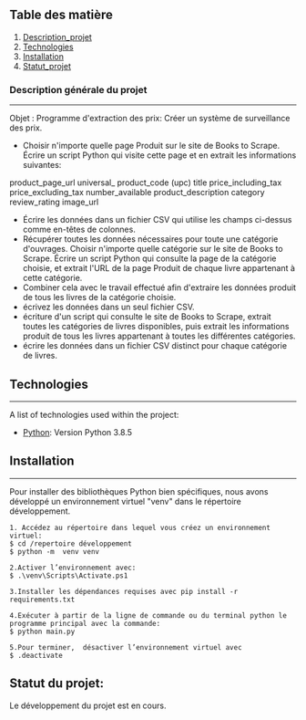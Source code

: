 ## Table des matière
1. [Description_projet](#Description_projet)
2. [Technologies](#technologies)
3. [Installation](#installation)
4. [Statut_projet](#Statut_projet)

### Description générale du projet
***
Objet : Programme d'extraction des prix: Créer un système de surveillance des prix. 

- Choisir n'importe quelle page Produit sur le site de Books to Scrape. Écrire un script Python qui visite cette page et en extrait les informations suivantes:

product_page_url
universal_ product_code (upc)
title
price_including_tax
price_excluding_tax
number_available
product_description
category
review_rating
image_url

- Écrire les données dans un fichier CSV qui utilise les champs ci-dessus comme en-têtes de colonnes.
- Récupérer toutes les données nécessaires pour toute une catégorie d'ouvrages. Choisir n'importe quelle catégorie sur le site de Books to Scrape. Écrire un script Python 
qui consulte la page de la catégorie choisie, et extrait l'URL de la page Produit de chaque livre appartenant à cette catégorie. 
- Combiner cela avec le travail effectué afin d'extraire les données produit de tous les livres de la catégorie choisie. 
- écrivez les données dans un seul fichier CSV.
- écriture d'un script qui consulte le site de Books to Scrape, extrait toutes les catégories de livres disponibles, puis extrait les informations 
produit de tous les livres appartenant à toutes les différentes catégories.
- écrire les données dans un fichier CSV distinct pour chaque catégorie de livres. 

## Technologies
***
A list of technologies used within the project:
* [Python](https://www.anaconda.com/products/individual-d): Version Python 3.8.5

## Installation
***
Pour installer des bibliothèques Python bien spécifiques, nous avons développé un environnement virtuel "venv" dans le répertoire développement.
```
1. Accédez au répertoire dans lequel vous créez un environnement virtuel:
$ cd /repertoire développement
$ python -m  venv venv

2.Activer l’environnement avec:
$ .\venv\Scripts\Activate.ps1

3.Installer les dépendances requises avec pip install -r requirements.txt

4.Exécuter à partir de la ligne de commande ou du terminal python le programme principal avec la commande:
$ python main.py

5.Pour terminer,  désactiver l’environnement virtuel avec 
$ .deactivate

```
## Statut du projet: 
Le développement du projet est en cours.
